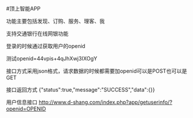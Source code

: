 ﻿#顶上智能APP


功能主要包括发现、订购、服务、理客、我

支持交通银行在线网银功能


登录的时候通过获取用户的openid

测试openid=44vpis+4qJhXwj3IXOgY

接口方式采用json格式，请求数据的时候都需要加openid可以是POST也可以是GET


接口返回方式
{"status":true,"message":"SUCCESS","data":{}}

用户信息接口
http://www.d-shang.com/index.php?app/getuserinfo/?openid=OPENID








